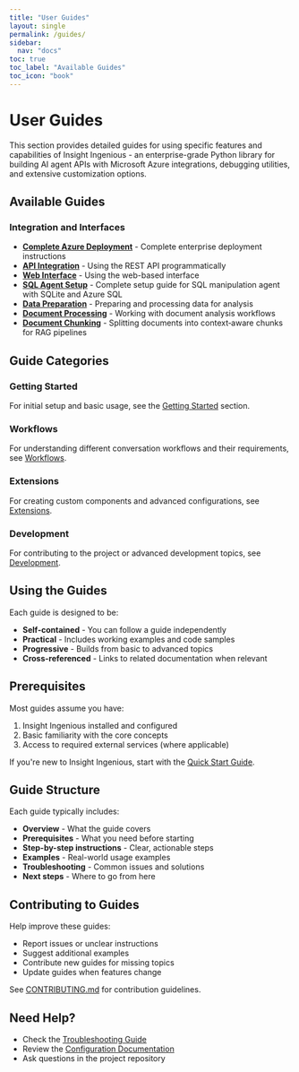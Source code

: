 ```yaml
---
title: "User Guides"
layout: single
permalink: /guides/
sidebar:
  nav: "docs"
toc: true
toc_label: "Available Guides"
toc_icon: "book"
---
```


# User Guides

This section provides detailed guides for using specific features and capabilities of Insight Ingenious - an enterprise-grade Python library for building AI agent APIs with Microsoft Azure integrations, debugging utilities, and extensive customization options.

## Available Guides

### Integration and Interfaces
- **[Complete Azure Deployment](./full-azure-deployment.md)** - Complete enterprise deployment instructions
- **[API Integration](./api-integration.md)** - Using the REST API programmatically
- **[Web Interface](./web-interface.md)** - Using the web-based interface
- **[SQL Agent Setup](./sql-agent-setup.md)** - Complete setup guide for SQL manipulation agent with SQLite and Azure SQL
- **[Data Preparation](./data-preparation/)** - Preparing and processing data for analysis
- **[Document Processing](./document-processing/)** - Working with document analysis workflows
- **[Document Chunking](./document-chunking/)** - Splitting documents into context‑aware chunks for RAG pipelines

## Guide Categories

### Getting Started
For initial setup and basic usage, see the [Getting Started](../getting-started/README.md) section.

### Workflows
For understanding different conversation workflows and their requirements, see [Workflows](../workflows/README.md).

### Extensions
For creating custom components and advanced configurations, see [Extensions](../extensions/README.md).

### Development
For contributing to the project or advanced development topics, see [Development](../development/README.md).

## Using the Guides

Each guide is designed to be:
- **Self-contained** - You can follow a guide independently
- **Practical** - Includes working examples and code samples
- **Progressive** - Builds from basic to advanced topics
- **Cross-referenced** - Links to related documentation when relevant

## Prerequisites

Most guides assume you have:
1. Insight Ingenious installed and configured
2. Basic familiarity with the core concepts
3. Access to required external services (where applicable)

If you're new to Insight Ingenious, start with the [Quick Start Guide](../getting-started/README.md).

## Guide Structure

Each guide typically includes:
- **Overview** - What the guide covers
- **Prerequisites** - What you need before starting
- **Step-by-step instructions** - Clear, actionable steps
- **Examples** - Real-world usage examples
- **Troubleshooting** - Common issues and solutions
- **Next steps** - Where to go from here

## Contributing to Guides

Help improve these guides:
- Report issues or unclear instructions
- Suggest additional examples
- Contribute new guides for missing topics
- Update guides when features change

See [CONTRIBUTING.md](../../CONTRIBUTING.md) for contribution guidelines.

## Need Help?

- Check the [Troubleshooting Guide](../getting-started/troubleshooting.md)
- Review the [Configuration Documentation](/getting-started/configuration/)
- Ask questions in the project repository
